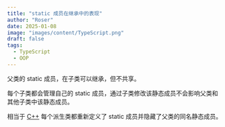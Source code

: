 ```yaml
---
title: "static 成员在继承中的表现"
author: "Roser"
date: 2025-01-08
image: "images/content/TypeScript.png"
draft: false
tags:
  - TypeScript
  - OOP
---
```

父类的 static 成员，在子类可以继承，但不共享。

每个子类都会管理自己的 static 成员，通过子类修改该静态成员不会影响父类和其他子类中该静态成员。

相当于 [C++](../../C++/static%20成员在继承中的表现.md) 每个派生类都重新定义了 static 成员并隐藏了父类的同名静态成员。